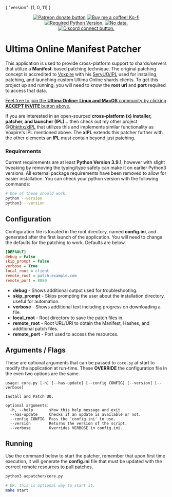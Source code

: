 { "version": [1, 0, 11] }

<p align="center">
    <a href="https://patreon.com/ohkthx" title="Donate to this project using Patreon">
        <img src="https://img.shields.io/badge/patreon-donate-red.svg?style=for-the-badge&color=f38ba8&label=PATREON&logo=patreon&logoColor=f38ba8&labelColor=11111b"
            alt="Patreon donate button"></a>
    <a href="https://ko-fi.com/G2G0J79MY" title="Donate to this project using Ko-fi">
        <img src="https://img.shields.io/badge/kofi-donate-ffffff.svg?style=for-the-badge&color=fab387&label=KOFI&logo=kofi&logoColor=fab387&labelColor=11111b"
            alt="Buy me a coffee! Ko-fi"></a>
<br>
   <a href="https://github.com/ohkthx/uopatcher" title="Required Python Version.">
        <img src="https://img.shields.io/badge/python-3.9.1+-11111b.svg?style=for-the-badge&color=f9e2af&label=PYTHON&logo=python&logoColor=f9e2af&labelColor=11111b"
            alt="Required Python Version."></a>
    <a href="https://github.com/ohkthx/uopatcher" title="Size of the repo!">
        <img src="https://img.shields.io/github/repo-size/ohkthx/uopatcher?style=for-the-badge&color=cba6f7&label=SIZE&logo=codesandbox&logoColor=cba6f7&labelColor=11111b"
            alt="No data."></a>
<br>
   <a href="https://discord.gg/HP3fGNtzfs" title="Connect to the community!">
        <img src="https://img.shields.io/badge/discord-accept%20invite-11111b.svg?style=for-the-badge&color=89B4FA&label=DISCORD&logo=discord&logoColor=89b4fa&labelColor=11111b"
            alt="Discord connect button."></a>
</p>

# Ultima Online Manifest Patcher

This application is used to provide cross-platform support to shards/servers that utilize a **Manifest**-based patching technique. The original patching concept is accredited to [Voxpire](https://github.com/Voxpire) with his [ServUO/IPL](https://www.servuo.com/archive/all-in-one-installer-patcher-launcher-ipl.1724/) used for installing, patching, and launching custom Ultima Online shards clients. To get this project up and running, you will need to know the **root url** and **port** required to access that data. 

<ins>Feel free to join the **Ultima Online: Linux and MacOS** community by clicking **ACCEPT INVITE** button above.</ins>

If you are interested in an open-sourced **cross-platform (x) installer, patcher, and launcher (IPL)**... then check out my other project @[Ohkthx/xIPL](https://github.com/Ohkthx/xIPL) that utilizes this and implements similar functionality as Voxpire's IPL mentioned above. The **xIPL** extends this patcher further with the other elements an **IPL** must contain beyond just patching.


### Requirements

Current requirements are at least **Python Version 3.9.1**, however with slight tweaking by removing the typing/type safety can make it on earlier Python3 versions. All external package requirements have been removed to allow for easier installation. You can check your python version with the following commands:
```bash
# One of these should work.
python --version
python3 --version
```

## Configuration

Configuration file is located in the root directory, named **config.ini**, and generated after the first launch of the application. You will need to change the defaults for the patching to work. Defaults are below.
```ini
[DEFAULT]
debug = False
skip_prompt = False
verbose = True
local_root = client
remote_root = patch.example.com
remote_port = 8080
```

- **debug** - Shows additional output used for troubleshooting.
- **skip_prompt** - Skips prompting the user about the installation directory, useful for automation.
- **verbose** - Shows additional text including progress on downloading a file.
- **local_root** - Root directory to save the patch files in.
- **remote_root** - Root URL/URI to obtain the Manifest, Hashes, and additional patch files.
- **remote_port** - Port used to access the resources. 

## Arguments / Flags

These are optional arguments that can be passed to `core.py` at start to modify the application at run-time. These **OVERRIDE** the configuration file in the even two options are the same.
```
usage: core.py [-h] [--has-update] [--config CONFIG] [--version] [--verbose]

Install and Patch UO.

optional arguments:
  -h, --help       show this help message and exit
  --has-update     Checks if an update is available or not.
  --config CONFIG  Pass the 'config.ini' to use.
  --version        Returns the version of the script.
  --verbose        Overrides VERBOSE in config.ini.
```

## Running

Use the command below to start the patcher, remember that upon first time execution, it will generate the **config.ini** file that must be updated with the correct remote resources to pull patches.
```bash
python3 uopatcher/core.py

# OR, this is optional way to start it.
make start
```

